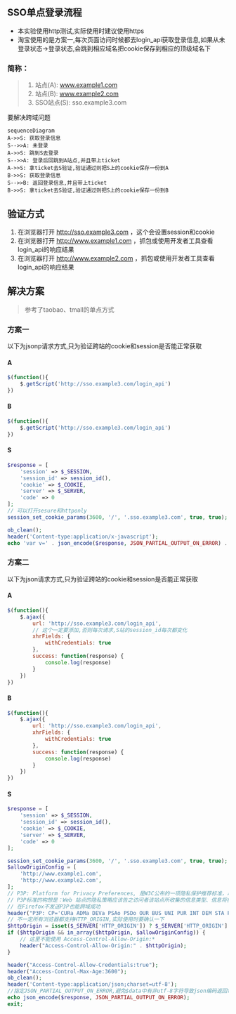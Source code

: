 ## SSO单点登录流程

* 本实验使用http测试,实际使用时建议使用https
* 淘宝使用的是方案一,每次页面访问时候都去login_api获取登录信息,如果从未登录状态->登录状态,会跳到相应域名把cookie保存到相应的顶级域名下

### 简称：

> 1. 站点(A): www.example1.com 
> 2. 站点(B): www.example2.com
> 3. SSO站点(S): sso.example3.com

要解决跨域问题

```mermaid
sequenceDiagram
A->>S: 获取登录信息
S-->>A: 未登录
A->>S: 跳到S去登录
S-->>A: 登录后回跳到A站点,并且带上ticket
A->>S: 拿ticket去S验证,验证通过则把S上的cookie保存一份到A
B->>S: 获取登录信息
S-->>B: 返回登录信息,并且带上ticket
B->>S: 拿ticket去S验证,验证通过则把S上的cookie保存一份到B
```

## 验证方式

1. 在浏览器打开 http://sso.example3.com ，这个会设置session和cookie
2. 在浏览器打开 http://www.example1.com ，抓包或使用开发者工具查看login_api的响应结果
3. 在浏览器打开 http://www.example2.com ，抓包或使用开发者工具查看login_api的响应结果

## 解决方案

> 参考了taobao、tmall的单点方式

### 方案一

以下为jsonp请求方式,只为验证跨站的cookie和session是否能正常获取

#### A
```js
$(function(){
    $.getScript('http://sso.example3.com/login_api')
})
```

#### B
```js
$(function(){
    $.getScript('http://sso.example3.com/login_api')
})
```

#### S
```php
$response = [
    'session' => $_SESSION,
    'session_id' => session_id(),
    'cookie' => $_COOKIE,
    'server' => $_SERVER,
    'code' => 0
];
// 可以打开sesure和httponly
session_set_cookie_params(3600, '/', '.sso.example3.com', true, true);

ob_clean();
header('Content-type:application/x-javascript');
echo 'var v=' . json_encode($response, JSON_PARTIAL_OUTPUT_ON_ERROR) . ';';
```

### 方案二

以下为json请求方式,只为验证跨站的cookie和session是否能正常获取

#### A
```js
$(function(){
    $.ajax({
        url: 'http://sso.example3.com/login_api',
        // 这个一定要添加,否则每次请求,S站的session_id每次都变化
        xhrFields: {
            withCredentials: true
        },
        success: function(response) {
            console.log(response)
        }
    })
})
```

#### B
```js
$(function(){
    $.ajax({
        url: 'http://sso.example3.com/login_api',
        xhrFields: {
            withCredentials: true
        },
        success: function(response) {
            console.log(response)
        }
    })
})
```

#### S
```php
$response = [
    'session' => $_SESSION,
    'session_id' => session_id(),
    'cookie' => $_COOKIE,
    'server' => $_SERVER,
    'code' => 0
];

session_set_cookie_params(3600, '/', '.sso.example3.com', true, true);
$allowOriginConfig = [
    'http://www.example1.com',
    'http://www.example2.com',
];
// P3P: Platform for Privacy Preferences, 是W3C公布的一项隐私保护推荐标准，以为用户提供隐私保护。
// P3P标准的构想是：Web 站点的隐私策略应该告之访问者该站点所收集的信息类型、信息将提供给哪些人、信息将被保留多少时间及其使用信息的方式，如站点应做诸如 “本网站将监测您所访问的页面以提高站点的使用率”或“本网站将尽可能为您提供更合适的广告”等申明。访问支持P3P网站的用户有权查看站点隐私报告，然后决定是否接受cookie 或是否使用该网站。
// 在Firefox不发送P3P也能跨域成功
header("P3P: CP='CURa ADMa DEVa PSAo PSDo OUR BUS UNI PUR INT DEM STA PRE COM NAV OTC NOI DSP COR'");
// 不一定所有浏览器都支持HTTP_ORIGIN,实际使用时要确认一下
$httpOrigin = isset($_SERVER['HTTP_ORIGIN']) ? $_SERVER['HTTP_ORIGIN'] : '';
if ($httpOrigin && in_array($httpOrigin, $allowOriginConfig)) {
    // 这里不能使用 Access-Control-Allow-Origin:*
    header("Access-Control-Allow-Origin:" . $httpOrigin);
}

header("Access-Control-Allow-Credentials:true");
header("Access-Control-Max-Age:3600");
ob_clean();
header('Content-type:application/json;charset=utf-8');
//指定JSON_PARTIAL_OUTPUT_ON_ERROR,避免$data中有非utf-8字符导致json编码返回false
echo json_encode($response, JSON_PARTIAL_OUTPUT_ON_ERROR);
exit;
```